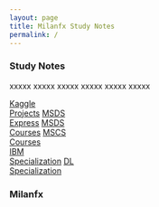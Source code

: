 ```yaml
---
layout: page
title: Milanfx Study Notes
permalink: /
---
```


<h3>Study Notes</h3>

xxxxx xxxxx xxxxx xxxxx xxxxx xxxxx

<div>
  <a href="/01-Kaggle-Projects/" class="btn cour1">Kaggle<br>Projects</a>
  <a href="/02-MSDS-Express/" class="btn cour2">MSDS<br>Express</a>
  <a href="/03-MSDS-Courses/" class="btn cour1">MSDS<br>Courses</a>
  <a href="/04-MSCS-Courses/" class="btn cour2">MSCS<br>Courses</a>
</div>

<div>
  <a href="/05-IBM-Specialization/" class="btn cour1">IBM<br>Specialization</a>
  <a href="/06-DL-Specialization/" class="btn cour2">DL<br>Specialization</a>
</div>

<h3>Milanfx</h3>